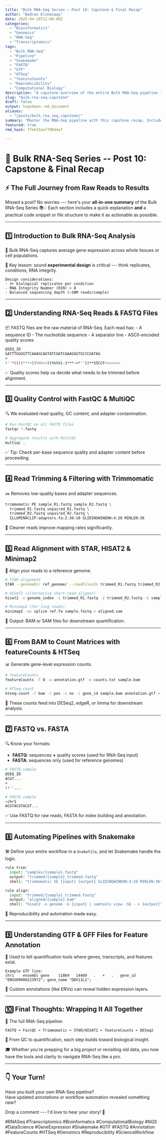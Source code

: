 ```yaml
---
title: "Bulk RNA-Seq Series – Post 10: Capstone & Final Recap"
author: "Badran Elshenawy"
date: 2025-04-10T12:00:00Z
categories:
  - "Bioinformatics"
  - "Genomics"
  - "RNA-Seq"
  - "Transcriptomics"
tags:
  - "Bulk RNA-Seq"
  - "Pipeline"
  - "Snakemake"
  - "FASTQ"
  - "GTF"
  - "HTSeq"
  - "featureCounts"
  - "Reproducibility"
  - "Computational Biology"
description: "A capstone overview of the entire Bulk RNA-Seq pipeline — from raw reads to reproducible results. Includes practical commands and summaries for every step in the workflow."
slug: "bulk-rna-seq-capstone"
draft: false
output: hugodown::md_document
aliases:
  - "/posts/bulk_rna_seq_capstone/"
summary: "Master the RNA-Seq pipeline with this capstone recap. Includes practical examples, file structure tips, and command-line snippets to help you implement each step efficiently."
featured: true
rmd_hash: 7feb33aef780d4ef

---
```


# 🔬 Bulk RNA-Seq Series -- Post 10: Capstone & Final Recap

## ⚡ The Full Journey from Raw Reads to Results

Missed a post? No worries --- here's your **all-in-one summary** of the Bulk RNA-Seq Series 📚💡 Each section includes a quick explanation **and** a practical code snippet or file structure to make it as actionable as possible.

------------------------------------------------------------------------

## 1️⃣ Introduction to Bulk RNA-Seq Analysis

🧪 Bulk RNA-Seq captures average gene expression across whole tissues or cell populations.

📌 Key lesson: sound **experimental design** is critical --- think replicates, conditions, RNA integrity.

``` text
Design considerations:
- 3+ biological replicates per condition
- RNA Integrity Number (RIN) > 8
- Balanced sequencing depth (~30M reads/sample)
```

------------------------------------------------------------------------

## 2️⃣ Understanding RNA-Seq Reads & FASTQ Files

📦 FASTQ files are the raw material of RNA-Seq. Each read has: - A sequence ID - The nucleotide sequence - A separator line - ASCII-encoded quality scores

``` bash
@SEQ_ID
GATTTGGGGTTCAAAGCAGTATCGATCAAAGGGTGCCCGATAG
+
!''*((((***+))%%%++)(%%%%).1***-+*''))**55CCF>>>>>>>
```

✅ Quality scores help us decide what needs to be trimmed before alignment.

------------------------------------------------------------------------

## 3️⃣ Quality Control with FastQC & MultiQC

🔍 We evaluated read quality, GC content, and adapter contamination.

``` bash
# Run FastQC on all FASTQ files
fastqc *.fastq

# Aggregate results with MultiQC
multiqc .
```

✅ Tip: Check per-base sequence quality and adapter content before proceeding.

------------------------------------------------------------------------

## 4️⃣ Read Trimming & Filtering with Trimmomatic

✂️ Removes low-quality bases and adapter sequences.

``` bash
trimmomatic PE sample_R1.fastq sample_R2.fastq \
  trimmed_R1.fastq unpaired_R1.fastq \
  trimmed_R2.fastq unpaired_R2.fastq \
  ILLUMINACLIP:adapters.fa:2:30:10 SLIDINGWINDOW:4:20 MINLEN:36
```

🧼 Cleaner reads improve mapping rates significantly.

------------------------------------------------------------------------

## 5️⃣ Read Alignment with STAR, HISAT2 & Minimap2

🧭 Align your reads to a reference genome.

``` bash
# STAR alignment
STAR --genomeDir ref_genome/ --readFilesIn trimmed_R1.fastq trimmed_R2.fastq --runThreadN 8 --outFileNamePrefix sample_

# HISAT2 (alternative short-read aligner)
hisat2 -x genome_index -1 trimmed_R1.fastq -2 trimmed_R2.fastq -S sample.sam

# Minimap2 (for long reads)
minimap2 -ax splice ref.fa sample.fastq > aligned.sam
```

🎯 Output: BAM or SAM files for downstream quantification.

------------------------------------------------------------------------

## 6️⃣ From BAM to Count Matrices with featureCounts & HTSeq

📊 Generate gene-level expression counts.

``` bash
# featureCounts
featureCounts -T 8 -a annotation.gtf -o counts.txt sample.bam

# HTSeq-count
htseq-count -f bam -r pos -s no -i gene_id sample.bam annotation.gtf > counts.txt
```

🎯 These counts feed into DESeq2, edgeR, or limma for downstream analysis.

------------------------------------------------------------------------

## 7️⃣ FASTQ vs. FASTA

🔍 Know your formats:

-   **FASTQ**: sequences **+** quality scores (used for RNA-Seq input)
-   **FASTA**: sequences only (used for reference genomes)

``` bash
# FASTQ sample
@SEQ_ID
ACGT...
+
!!''...

# FASTA sample
>chr1
ACGTACGTACGT...
```

✅ Use FASTQ for raw reads, FASTA for index building and annotation.

------------------------------------------------------------------------

## 8️⃣ Automating Pipelines with Snakemake

🛠️ Define your entire workflow in a `Snakefile`, and let Snakemake handle the logic.

``` python
rule trim:
  input: "samples/{sample}.fastq"
  output: "trimmed/{sample}_trimmed.fastq"
  shell: "trimmomatic SE {input} {output} SLIDINGWINDOW:4:20 MINLEN:36"

rule align:
  input: "trimmed/{sample}_trimmed.fastq"
  output: "aligned/{sample}.bam"
  shell: "hisat2 -x genome -U {input} | samtools view -Sb - > {output}"
```

📁 Reproducibility and automation made easy.

------------------------------------------------------------------------

## 9️⃣ Understanding GTF & GFF Files for Feature Annotation

📍 Used to tell quantification tools where genes, transcripts, and features exist.

``` text
Example GTF line:
chr1    ensembl gene    11869   14409   .   +   .   gene_id "ENSG00000223972"; gene_name "DDX11L1";
```

🦠 Custom annotations (like ERVs) can reveal hidden expression layers.

------------------------------------------------------------------------

## 🔟 Final Thoughts: Wrapping It All Together

🧩 The full RNA-Seq pipeline:

    FASTQ ➡️ FastQC ➡️ Trimmomatic ➡️ STAR/HISAT2 ➡️ featureCounts ➡️ DESeq2

📌 From QC to quantification, each step builds toward biological insight.

🎓 Whether you're prepping for a big project or revisiting old data, you now have the tools and clarity to navigate RNA-Seq like a pro.

------------------------------------------------------------------------

## 👇 Your Turn!

Have you built your own RNA-Seq pipeline?  
Have updated annotations or workflow automation revealed something new?

Drop a comment --- I'd love to hear your story! 💬

#RNASeq #Transcriptomics #Bioinformatics #ComputationalBiology #NGS #DataScience #GeneExpression #Snakemake #GTF #FASTQ #Annotation #FeatureCounts #HTSeq #Genomics #Reproducibility #ScienceWorkflow

